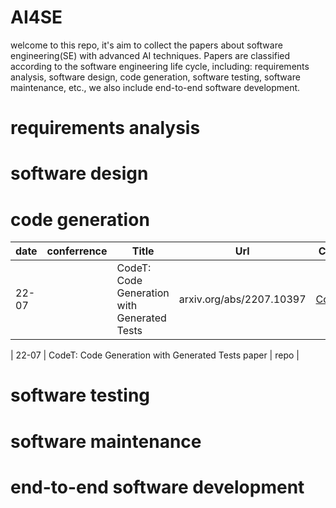 # AI4SE
welcome to this repo, it's aim to collect the papers about software engineering(SE) with advanced AI techniques.
Papers are classified according to the software engineering life cycle, including: requirements analysis, software design, code generation, software testing, software maintenance, etc., we also include end-to-end software development.
# requirements analysis

# software design

# code generation
| date | conferrence | Title | Url | Code |
| ---- | ----------- | ----- | --- | ---- |
| 22-07 |  | CodeT: Code Generation with Generated Tests | arxiv.org/abs/2207.10397 | [CodeT](https://github.com/microsoft/CodeT) |



| 22-07 | CodeT: Code Generation with Generated Tests paper | repo | 


# software testing

# software maintenance

# end-to-end software development

